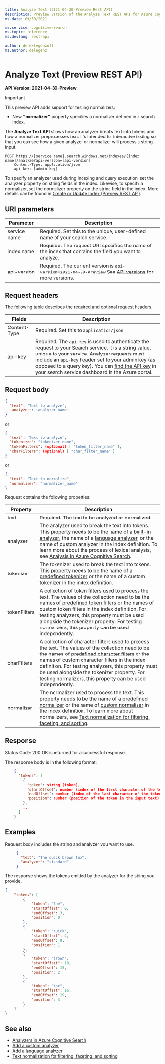 ```yaml
---
title: Analyze Text (2021-04-30-Preview Rest API)
description: Preview version of the Analyze Text REST API for Azure Cognitive Search.
ms.date: 09/30/2021

ms.service: cognitive-search
ms.topic: reference
ms.devlang: rest-api

author: dereklegenzoff
ms.author: delegenz
---
```

# Analyze Text (Preview REST API)

**API Version: 2021-04-30-Preview**

> [!Important]
> This preview API adds support for testing normalizers:
> + New **"normalizer"** property specifies a normalizer defined in a search index.

<!-- > [!Important]
> The Analyze Text API is now extended to support testing normalizers which preprocess content for filterable, facetable, or sortable fields. -->

The **Analyze Text API** shows how an analyzer breaks text into tokens and how a normalizer preprocesses text. It's intended for interactive testing so that you can see how a given analyzer or normalizer will process a string input.

```http
POST https://[service name].search.windows.net/indexes/[index name]/analyze?api-version=[api-version]
    Content-Type: application/json
    api-key: [admin key]
```

To specify an analyzer used during indexing and query execution, set the analyzer property on string fields in the index. Likewise, to specify a normalizer, set the normalizer property on the string field in the index. More details can be found in [Create or Update Index (Preview REST API)](create-or-update-index.md).

## URI parameters

| Parameter	  | Description  | 
|-------------|--------------|
| service name | Required. Set this to the unique, user-defined name of your search service. |
| index name  | Required. The request URI specifies the name of the index that contains the field you want to analyze.   |
| api-version | Required. The current version is `api-version=2021-04-30-Preview` See [API versions](../search-service-api-versions.md) for more versions. |

## Request headers

The following table describes the required and optional request headers.  

|Fields              |Description      |  
|--------------------|-----------------|  
|Content-Type|Required. Set this to `application/json`|  
|api-key|Required. The `api-key` is used to authenticate the request to your Search service. It is a string value, unique to your service. Analyzer requests must include an `api-key` header set to your admin key (as opposed to a query key). You can [find the API key](/azure/search/search-security-api-keys#find-existing-keys) in your search service dashboard in the Azure portal.|  

## Request body

```json
{
  "text": "Text to analyze",
  "analyzer": "analyzer_name"
}
```
 
or

```json
{
  "text": "Text to analyze",
  "tokenizer": "tokenizer_name",
  "tokenFilters": (optional) [ "token_filter_name" ],
  "charFilters": (optional) [ "char_filter_name" ]
}
``` 

or

```json
{
  "text": "Text to normalize",
  "normalizer": "normalizer_name"
}
```

Request contains the following properties:

| Property	  | Description  | 
|-------------|--------------|
| text | Required. The text to be analyzed or normalized. |
| analyzer  | The analyzer used to break the text into tokens. This property needs to be the name of a [built-in analyzer](/azure/search/index-add-custom-analyzers#built-in-analyzers), the name of a [language analyzer](/azure/search/index-add-language-analyzers#supported-language-analyzers), or the name of [custom analyzer](/azure/search/index-add-custom-analyzers#create-a-custom-analyzer) in the index definition. To learn more about the process of lexical analysis, see [Analysis in Azure Cognitive Search](https://aka.ms/azsanalysis).|
| tokenizer | The tokenizer used to break the text into tokens. This property needs to be the name of a [predefined tokenizer](/azure/search/index-add-custom-analyzers#tokenizers) or the name of a custom tokenizer in the index definition.|
| tokenFilters | A collection of token filters used to process the text. The values of the collection need to be the names of [predefined token filters](/azure/search/index-add-custom-analyzers#token-filters) or the names of custom token filters in the index definition. For testing analyzers, this property must be used alongside the tokenizer property. For testing normalizers, this property can be used independently.|
| charFilters | A collection of character filters used to process the text. The values of the collection need to be the names of [predefined character filters](/azure/search/index-add-custom-analyzers#character-filters) or the names of custom character filters in the index definition. For testing analyzers, this property must be used alongside the tokenizer property. For testing normalizers, this property can be used independently.|
| normalizer | The normalizer used to process the text. This property needs to be the name of a [predefined normalizer](/azure/search/search-normalizers#predefined-normalizers) or the name of [custom normalizer](/azure/search/search-normalizers#custom-normalizer-example) in the index definition. To learn more about normalizers, see [Text normalization for filtering, faceting, and sorting](/azure/search/search-normalizers.md). |

## Response  

Status Code: 200 OK is returned for a successful response.

The response body is in the following format:

```json
    {
      "tokens": [
        {
          "token": string (token),
          "startOffset": number (index of the first character of the token),
          "endOffset": number (index of the last character of the token),
          "position": number (position of the token in the input text)
        },
        ...
      ]
    }
 ```

## Examples

Request body includes the string and analyzer you want to use.

```json
     {
       "text": "The quick brown fox",
       "analyzer": "standard"
     }
```

The response shows the tokens emitted by the analyzer for the string you provide.

```json
{
    "tokens": [
        {
            "token": "the",
            "startOffset": 0,
            "endOffset": 3,
            "position": 0
        },
        {
            "token": "quick",
            "startOffset": 4,
            "endOffset": 9,
            "position": 1
        },
        {
            "token": "brown",
            "startOffset": 10,
            "endOffset": 15,
            "position": 2
        },
        {
            "token": "fox",
            "startOffset": 16,
            "endOffset": 19,
            "position": 3
        }
    ]
}
```

## See also  

+ [Analyzers in Azure Cognitive Search](/azure/search/search-analyzers)  
+ [Add a custom analyzer](/azure/search/index-add-custom-analyzers)  
+ [Add a language analyzer](/azure/search/index-add-language-analyzers) 
+ [Text normalization for filtering, faceting, and sorting](/azure/search/search-normalizers) 

